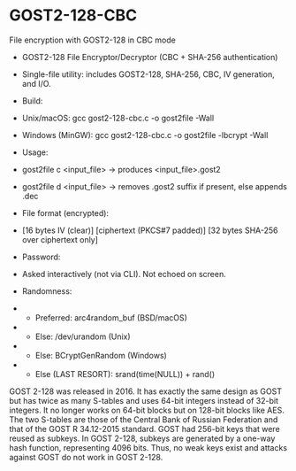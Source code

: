# GOST2-128-CBC
File encryption with GOST2-128 in CBC mode

 * GOST2-128 File Encryptor/Decryptor (CBC + SHA-256 authentication)
   
 * Single-file utility: includes GOST2-128, SHA-256, CBC, IV generation, and I/O.
 
 * Build:
 *   Unix/macOS: gcc gost2-128-cbc.c -o gost2file -Wall
 *   Windows (MinGW): gcc gost2-128-cbc.c -o gost2file -lbcrypt -Wall
 
 * Usage:
 *   gost2file c <input_file>   -> produces <input_file>.gost2
 *   gost2file d <input_file>   -> removes .gost2 suffix if present, else appends .dec
 
 * File format (encrypted):
 *   [16 bytes IV (clear)] [ciphertext (PKCS#7 padded)] [32 bytes SHA-256 over ciphertext only]
 
 * Password:
 *   Asked interactively (not via CLI). Not echoed on screen.
 
 * Randomness:
 *   - Preferred: arc4random_buf (BSD/macOS)
 *   - Else: /dev/urandom (Unix)
 *   - Else: BCryptGenRandom (Windows)
 *   - Else (LAST RESORT): srand(time(NULL)) + rand()

GOST 2-128 was released in 2016. It has exactly the same design as GOST but has twice as many S-tables and uses 64-bit integers instead of 32-bit integers. It no longer works on 64-bit blocks but on 128-bit blocks like AES. The two S-tables are those of the Central Bank of Russian Federation and that of the GOST R 34.12-2015 standard. GOST had 256-bit keys that were reused as subkeys. In GOST 2-128, subkeys are generated by a one-way hash function, representing 4096 bits. Thus, no weak keys exist and attacks against GOST do not work in GOST 2-128.
